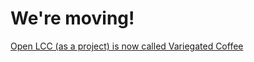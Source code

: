 # We're moving!

[Open LCC (as a project) is now called Variegated Coffee](https://github.com/variegated-coffee)
